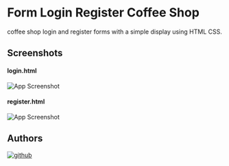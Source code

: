 # Form Login Register Coffee Shop

coffee shop login and register forms with a simple display using HTML CSS.


## Screenshots

#### login.html
![App Screenshot](https://raw.githubusercontent.com/wayosu/form-login-register-coffeeshop/master/preview/login.png)

#### register.html
![App Screenshot](https://raw.githubusercontent.com/wayosu/form-login-register-coffeeshop/master/preview/register.png)


## Authors

[![github](https://img.shields.io/badge/wayosu-000?style=for-the-badge&logo=github&logoColor=white)](https://github.com/wayosu)
